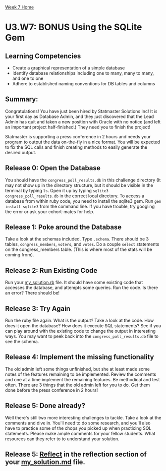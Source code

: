 [Week 7 Home](../)

# U3.W7: BONUS Using the SQLite Gem

## Learning Competencies
- Create a graphical representation of a simple database
- Identify database relationships including one to many, many to many, and one to one
- Adhere to established naming conventions for DB tables and columns


## Summary:
Congratulations!  You have just been hired by Statmaster Solutions Inc!  It is your first day as Database Admin, and they just discovered that the Lead Admin has quit and taken a new position with Oracle with no notice (and left an important project half-finished.)  They need you to finish the project!

Statmaster is supporting a press conference in 2 hours and needs your program to output the data on-the-fly in a nice format.  You will be expected to fix the SQL calls and finish creating methods to easily generate the desired output.

## Release 0: Open the Database
You should have the `congress_poll_results.db` in this challenge directory (It may not show up in the directory structure, but it should be visible in the terminal by typing `ls`. Open it up by typing  `sqlite3 congress_poll_results.db` in the correct local directory. To access a database from within ruby code, you need to install the sqlite3 gem.  Run `gem install sqlite3` from the command line. If you have trouble, try googling the error or ask your cohort-mates for help.

## Release 1: Poke around the Database
Take a look at the schemas included.  Type `.schema`.  There should be 3 tables, `congress_members`, `voters`, and `votes`.  Do a couple `select` statements on the congress_members table. (This is where most of the stats will be coming from).

## Release 2: Run Existing Code
Run your [my_solution.rb](my_solution.rb) file. It should have some existing code that accesses the database, and attempts some queries.  Run the code.  Is there an error?  There should be!

## Release 3: Try Again
Run the ruby file again. What is the output? Take a look at the code. How does it open the database?  How does it execute SQL statements?  See if you can play around with the existing code to change the output in interesting ways. You may want to peek back into the `congress_poll_results.db` file to see the schema.

## Release 4: Implement the missing functionality
The old admin left some things unfinished, but she at least made some notes of the features remaining to be implemented.  Review the comments and one at a time implement the remaining features.  Be methodical and test often.  There are 3 things that the old admin left for you to do.  Get them done before the press conference in 2 hours!

## Release 5: Done already?  
Well there's still two more interesting challenges to tackle.  Take a look at the comments and dive in.  You'll need to do some research, and you'll also have to practice some of the chops you picked up when practicing SQL statements.  Please make ample comments for your fellow students.  What resources can they refer to to understand your solution.

## Release 5: [Reflect](../../references/reflection.md) in the reflection section of your [my_solution.md](my_solution.md) file. 

